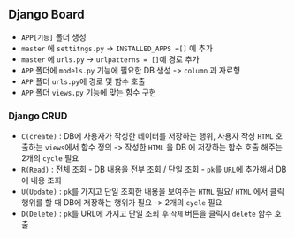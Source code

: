 ## Django Board
- `APP[기능]` 폴더 생성
- `master` 에 `settitngs.py` ->  `INSTALLED_APPS =[]` 에 추가
- `master` 에 `urls.py` -> `urlpatterns = []`에 경로 추가
- `APP` 폴더에 `models.py` 기능에 필요한 DB 생성 -> `column` 과 자료형
- `APP` 폴더 `urls.py`에 경로 및 함수 호출
- `APP` 폴더 `views.py` 기능에 맞는 함수 구현

### Django CRUD
- `C(create)` : DB에 사용자가 작성한 데이터를 저장하는 행위, 사용자 작성 `HTML` 호출하는 `views`에서 함수 정의 -> 작성한 `HTML` 을 DB 에 저장하는 함수 호출 해주는 2개의 `cycle` 필요
- `R(Read)` : 전체 조회 - DB 내용을 전부 조회 / 단일 조회 - `pk`를 `URL`에 추가해서 DB에 내용 조회
- `U(Update)` : `pk`를 가지고 단일 조회한 내용을 보여주는 `HTML` 필요/ `HTML` 에서 클릭 행위를 할 때 DB에 저장하는 행위가 필요 -> 2개의 `cycle` 필요
- `D(Delete)` : `pk`를 URL에 가지고 단일 조회 후 `삭제` 버튼을 클릭시 `delete` 함수 호출